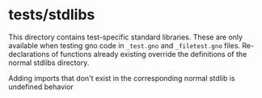 # tests/stdlibs

This directory contains test-specific standard libraries. These are only
available when testing gno code in `_test.gno` and `_filetest.gno` files.
Re-declarations of functions already existing override the definitions of the
normal stdlibs directory.

Adding imports that don't exist in the corresponding normal stdlib is undefined behavior
